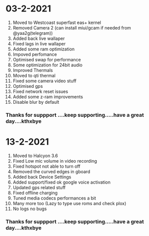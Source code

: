 # 03-2-2021

1)  Moved to Westcoast superfast eas+ kernel
2)  Removed Camera 2 (can install miui/gcam if needed from @yaa2g(telegram))
3)  Added back live wallaper
4)  Fixed lags in live wallaper
5)  Added some ram optimization
6)  Impoved perfomance 
7)  Optimised swap for performance
8)  Some optimization for 24bit audio
9)  Improved Thermals
10) Moved to qti thermal
11) Fixed some camera video stuff
12) Optimised gps
13) Fixed network reset issues
14) Added some z-ram improvements
15) Disable blur by default

### Thanks for suppport ....keep supporting.....have a great day....kthxbye

# 13-2-2021

1)  Moved to Halcyon 3.6
2)  Fixed Low mic volume in video recording
3)  Fixed hotspot not able to turn off
4)  Removed the curved edges in gboard
5)  Added back Device Settings
6)  Added support/fixed ok google voice activation
7)  Updated gps related stuff
8)  Fixed offline charging
9)  Tuned media codecs performances a bit
10) Many more too (Lazy to type use roms and check plox)
11) No logs no bugs 

### Thanks for suppport ....keep supporting.....have a great day....kthxbye
